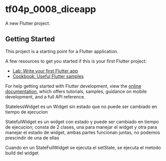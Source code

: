 # tf04p_0008_diceapp

A new Flutter project.

## Getting Started

This project is a starting point for a Flutter application.

A few resources to get you started if this is your first Flutter project:

- [Lab: Write your first Flutter app](https://docs.flutter.dev/get-started/codelab)
- [Cookbook: Useful Flutter samples](https://docs.flutter.dev/cookbook)

For help getting started with Flutter development, view the
[online documentation](https://docs.flutter.dev/), which offers tutorials,
samples, guidance on mobile development, and a full API reference.


StatelessWidget es un Widget sin estado que no puede ser cambiado en tiempo de ejecucion

StatefulWidget es un widget con estado y puede ser cambiado en tiempo de ejecucion; consta de 2 clases, una para manejar el widget y otra para manejar el estado de widget, ambas partes funcionan juntas, no podemos prescindir de una de ellas

Cuando en un StateFullWidget se ejecuta el setState, se ejecuta el metodo build del widget



